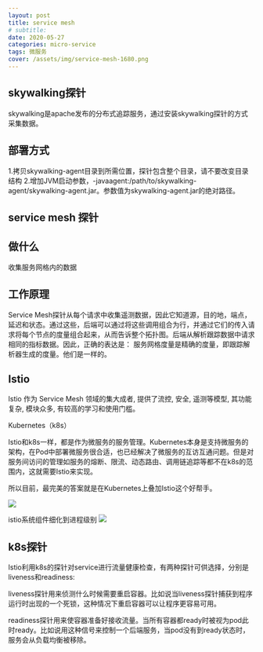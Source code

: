 ```yaml
---
layout: post
title: service mesh
# subtitle:
date: 2020-05-27
categories: micro-service
tags: 微服务
cover: /assets/img/service-mesh-1680.png
---
```




## skywalking探针

skywalking是apache发布的分布式追踪服务，通过安装skywalking探针的方式采集数据。

## 部署方式
1.拷贝skywalking-agent目录到所需位置，探针包含整个目录，请不要改变目录结构
2.增加JVM启动参数，-javaagent:/path/to/skywalking-agent/skywalking-agent.jar。参数值为skywalking-agent.jar的绝对路径。


## service mesh 探针

## 做什么
收集服务网格内的数据

## 工作原理
Service Mesh探针从每个请求中收集遥测数据，因此它知道源，目的地，端点，延迟和状态。通过这些，后端可以通过将这些调用组合为行，并通过它们的传入请求将每个节点的度量组合起来，从而告诉整个拓扑图。后端从解析跟踪数据中请求相同的指标数据。因此，正确的表达是： 服务网格度量是精确的度量，即跟踪解析器生成的度量。他们是一样的。


## Istio 

Istio 作为 Service Mesh 领域的集大成者, 提供了流控, 安全, 遥测等模型, 其功能复杂, 模块众多, 有较高的学习和使用门槛。

Kubernetes（k8s）

Istio和k8s一样，都是作为微服务的服务管理。Kubernetes本身是支持微服务的架构，在Pod中部署微服务很合适，也已经解决了微服务的互访互通问题。但是对服务间访问的管理如服务的熔断、限流、动态路由、调用链追踪等都不在k8s的范围内，这就需要Istio来实现。

所以目前，最完美的答案就是在Kubernetes上叠加Istio这个好帮手。


![](https://tva1.sinaimg.cn/large/007S8ZIlly1gf6tjv4ro2j30x60hkwh8.jpg)


istio系统组件细化到进程级别
![](https://tva1.sinaimg.cn/large/007S8ZIlly1gf5yy7uzfxj318d0u0q80.jpg)


## k8s探针
Istio利用k8s的探针对service进行流量健康检查，有两种探针可供选择，分别是liveness和readiness:

liveness探针用来侦测什么时候需要重启容器。比如说当liveness探针捕获到程序运行时出现的一个死锁，这种情况下重启容器可以让程序更容易可用。

readiness探针用来使容器准备好接收流量。当所有容器都ready时被视为pod此时ready。比如说用这种信号来控制一个后端服务，当pod没有到ready状态时，服务会从负载均衡被移除。